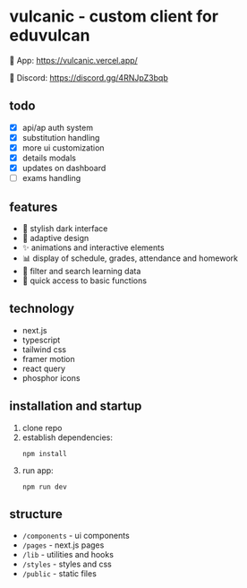 # vulcanic - custom client for eduvulcan
🔗 App: https://vulcanic.vercel.app/

🔗 Discord: https://discord.gg/4RNJpZ3bqb
## todo

- [x] api/ap auth system
- [x] substitution handling
- [x] more ui customization
- [x] details modals
- [x] updates on dashboard
- [ ] exams handling

## features

- 🌙 stylish dark interface
- 📱 adaptive design
- ✨ animations and interactive elements
- 📊 display of schedule, grades, attendance and homework
- 📝 filter and search learning data
- 🚀 quick access to basic functions

## technology

- next.js
- typescript
- tailwind css
- framer motion
- react query
- phosphor icons

## installation and startup

1. clone repo
2. establish dependencies:
   ```
   npm install
   ```
3. run app:
   ```
   npm run dev
   ```

## structure

- `/components` - ui components
- `/pages` - next.js pages
- `/lib` - utilities and hooks
- `/styles` - styles and css
- `/public` - static files
